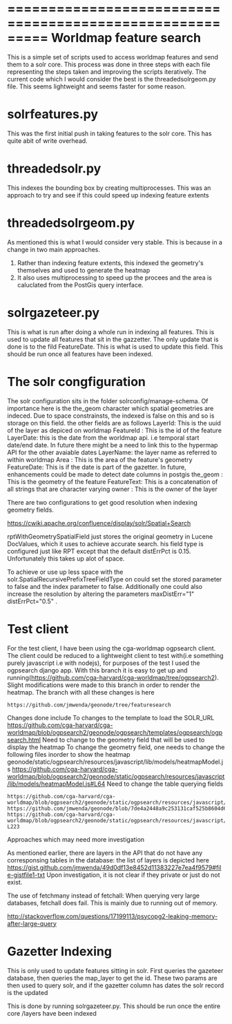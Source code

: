 =========================================================
Worldmap feature search
========================================================

This is a simple set of scripts used to access worldmap features and send them to a solr core.
This process was done in three steps with each file representing the steps taken and improving the scripts iteratively.
The current code which I would consider the best is the threadedsolrgeom.py file. This seems lightweight and seems faster for some reason.

solrfeatures.py
===================
This was the first initial push in taking features to the solr core. This has quite abit of write overhead. 

threadedsolr.py
===================
This indexes the bounding box by creating multiprocesses. This was an approach to try and see if this could speed up indexing feature extents

threadedsolrgeom.py
====================
As mentioned this is what I would consider very stable. This is because in a change in two main approaches.
1. Rather than indexing feature extents, this indexed the geometry's themselves and used to generate the heatmap
2. It also uses multiprocessing to speed up the procees and the area is caluclated from the PostGis query interface.

solrgazeteer.py
======================
This is what is run after doing a whole run in indexing all features. This is used to update all features that sit in the gazzetter. The only update that is done is to the fild FeatureDate. This is what is used to update this field. This should be run once all features have been indexed.

The solr congfiguration
============================
The solr configuration sits in the folder solrconfig/manage-schema. Of importance here is the the_geom character which spatial geometries are indeced. 
Due to space constrainsts, the indexed is false on this and so is storage on this field. the other fields are as follows
    LayerId: This is the uuid of the layer as depiced on worldmap
    FeatureId : This is the id of the feature
    LayerDate: this is the date from the worldmap api. i.e temporal start date/end date. In future there might be a need to link this to the hypermap API for the other avaiable dates
    LayerName: the layer name as referred to within worldmap
    Area : This is the area of the feature's geometry
    FeatureDate: This is if the date is part of the gazetter. In future, enhancements could be made to detect date columns in postgis
    the_geom : This is the geometry of the feature
    FeatureText: This is a concatenation of all strings that are character varying
    owner : This is the owner of the layer

There are two configurations to get good resolution when indexing geometry fields.

https://cwiki.apache.org/confluence/display/solr/Spatial+Search

rptWithGeometrySpatialField just stores the original geometry in Lucene DocValues, which it uses to achieve accurate search. his field type is configured just like RPT except that the default distErrPct is 0.15. Unfortunately this takes up alot of space.

To achieve or use up less space with the solr.SpatialRecursivePrefixTreeFieldType on could set the stored parameter to false and the index parameter to false. Additionally one could also increase the resolution by altering the parameters maxDistErr="1" distErrPct="0.5" . 

Test client
================================
For the test client, I have been using the cga-worldmap ogpsearch client. The client could be reduced to a lightweight client to test with(i.e something purely javascript i.e with nodejs), for purposes of the test I used the ogpsearch django app. With this
branch it is easy to get up and running(https://github.com/cga-harvard/cga-worldmap/tree/ogpsearch2). Slight modifications were made to this branch in order to render
the heatmap. The branch with all these changes is here

    https://github.com/jmwenda/geonode/tree/featuresearch

Changes done include
To changes to the template to load the SOLR_URL
https://github.com/cga-harvard/cga-worldmap/blob/ogpsearch2/geonode/ogpsearch/templates/ogpsearch/ogpsearch.html
Need to change to the geometry field that will be used to display the heatmap
To change the geometry field, one needs to change the following files inorder to show the heatmap
    geonode/static/ogpsearch/resources/javascript/lib/models/heatmapModel.js
    https://github.com/cga-harvard/cga-worldmap/blob/ogpsearch2/geonode/static/ogpsearch/resources/javascript/lib/models/heatmapModel.js#L64
Need to change the table querying fields

    https://github.com/cga-harvard/cga-worldmap/blob/ogpsearch2/geonode/static/ogpsearch/resources/javascript/lib/solr.js#L135
    https://github.com/jmwenda/geonode/blob/7de4a2448a9c253131caf525b8604d6a7cba6b3a/geonode/static/ogpsearch/resources/javascript/lib/views/searchResultsTable.js
    https://github.com/cga-harvard/cga-worldmap/blob/ogpsearch2/geonode/static/ogpsearch/resources/javascript/lib/solr.js#L220-L223

Approaches which may need more investigation

As mentioned earlier, there are layers in the API that do not have any corresponsing tables in the database: the list of layers is depicted here
    https://gist.github.com/jmwenda/49d0df13e8452d11383227e7ea4f9579#file-gistfile1-txt
Upon investigation, it is not clear if they private or just do not exist.

The use of fetchmany instead of fetchall:
    When querying very large databases, fetchall does fail. This is mainly due to running out of memory.
    
   http://stackoverflow.com/questions/17199113/psycopg2-leaking-memory-after-large-query

Gazetter Indexing
=================================
This is only used to update features sitting in solr. First queries the gazeteer database, then queries the map_layer to get the id.
These two params are then used to query solr, and if the gazetter column has dates the solr record is the updated

This is done by running solrgazeteer.py. This should be run once the entire core /layers have been indexed

